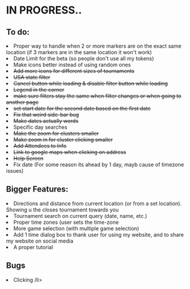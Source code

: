 # IN PROGRESS..

<h2>To do:</h2>
<li> Proper way to handle when 2 or more markers are on the exact same location (if 3 markers are in the same location it won't work)
<li> Date Limit for the beta (so people don't use all my tokens)
<li> Make icons better instead of using random ones </li>
<li><s>Add more icons for different sizes of tournaments</s></li>
<s><li> USA state filter</li></s>
<li><s>Cancel button while loading & disable filter button while loading</s></li>
<s><li> Legend in the corner</li></s>
<s><li> make sure filters stay the same when filter changes or when going to another page</li></s>
<li><s>set start date for the second date based on the first date</s></li>
<s><li>Fix that weird side-bar bug</li></s>
<s><li>Make dates actually words</li></s>
<li>Specific day searches</li>
<s><li>Make the zoom for clusters smaller</li></s>
<s><li>Make zoom in for cluster clicking smaller</li></s>
<s><li>Add Attendees to Info</li></s>
<s><li>Link to google maps when clicking on address</li></s>
<s><li>Help Screen</li></s>
<li>Fix date (For some reason its ahead by 1 day, mayb cause of timezone issues)</li>


<h2>Bigger Features:</h2>
<li>Directions and distance from current location (or from a set location). Showing u the closes tournament towards you</li>
<li>Tournament search on current query (date, name, etc.)</li>
<li>Proper time zones (user sets the time-zone</li>
<li>More game selection (with multiple game selection)</li>
<li>Add 1 time dialog box to thank user for using my website, and to share my website on social media</li>
<li>A proper tutorial</li>

<h2>Bugs</h2>
<li>Clicking /li>
